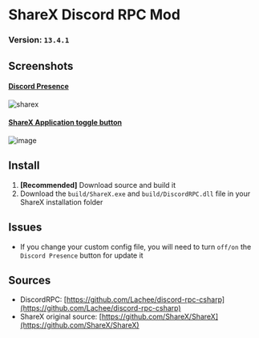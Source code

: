 # ShareX Discord RPC Mod
### Version: `13.4.1` 

## Screenshots
#### <ins>Discord Presence
![sharex](https://user-images.githubusercontent.com/43515908/114085925-ea232980-98a9-11eb-8124-62e3c014ee75.PNG)

#### <ins>ShareX Application toggle button
![image](https://user-images.githubusercontent.com/43515908/114086737-e80d9a80-98aa-11eb-8bef-d298cfb8cfda.png)

## Install

1. **[Recommended]** Download source and build it
2. Download the `build/ShareX.exe` and `build/DiscordRPC.dll` file in your ShareX installation folder

## Issues
* If you change your custom config file, you will need to turn `off/on` the `Discord Presence` button for update it

## Sources
* DiscordRPC: [https://github.com/Lachee/discord-rpc-csharp](https://github.com/Lachee/discord-rpc-csharp)
* ShareX original source: [https://github.com/ShareX/ShareX](https://github.com/ShareX/ShareX)

